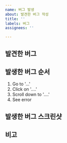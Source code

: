 ```yaml
---
name: 버그 발생
about: 발견한 버그 작성
title: ''
labels: 버그
assignees: ''

---
```


## 발견한 버그

## 발생한 버그 순서
1. Go to '...'
2. Click on '....'
3. Scroll down to '....'
4. See error

## 발생한 버그 스크린샷 

## 비고
